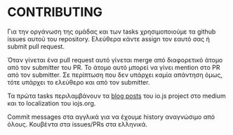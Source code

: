 CONTRIBUTING
============

Για την οργάνωση της ομάδας και των tasks χρησιμοποιούμε τα github issues αυτού του repository. Ελεύθερα κάντε assign τον εαυτό σας ή submit pull request.

Όταν γίνεται ένα pull request αυτό γίνεται merge από διαφορετικό άτομο από τον submitter του PR. Το άτομο αυτό μπορεί να γίνει mention στο PR από τον submitter. Σε περίπτωση που δεν υπάρχει καμία απάντηση όμως, τότε υπάρχει το ελεύθερο και από τον submitter.

Τα πρώτα tasks περιλαμβάνουν τα [blog posts](https://medium.com/@iojs) του io.js project στο medium και το localization του iojs.org.

Commit messages στα αγγλικά για να έχουμε history αναγνώσιμο από όλους. Κουβέντα στα issues/PRs στα ελληνικά.
